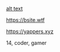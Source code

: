 <!--- - 👋 Hi, I’m @OfficialB
- 👀 I’m interested in learning & creating new things
- 🌱 I’m currently learning JavaScript & PHP
- 🌐 I'm a website creator
- 📚 I know HTML, CSS, PHP, and JavaScript. I am still learning JavaScript and PHP.
- 📫 Contact me by Discord, Official B#0001.

# Most of my repo's are private.
## https://www.bsite.wtf is my website. --->
<!---
OfficialB/OfficialB is a ✨ special ✨ repository because its `README.md` (this file) appears on your GitHub profile.
You can click the Preview link to take a look at your changes.
--->

[alt text](https://media.discordapp.net/attachments/875439238643068968/878785066489221150/b_sig.png)

https://bsite.wtf

https://yappers.xyz

14, coder, gamer
